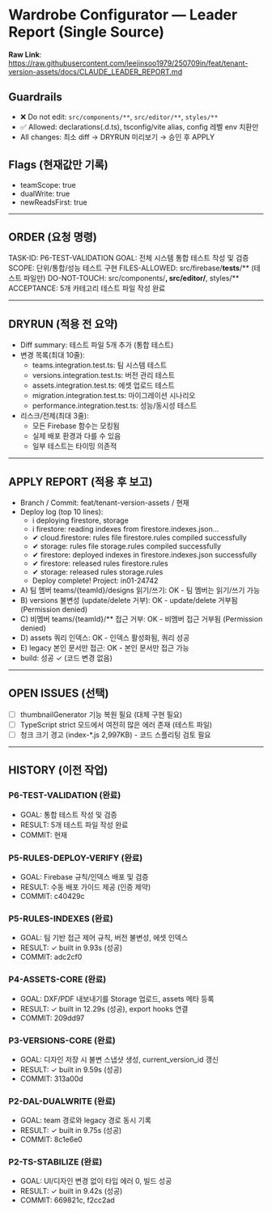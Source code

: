 # Wardrobe Configurator — Leader Report (Single Source)

**Raw Link**: https://raw.githubusercontent.com/leejinsoo1979/250709in/feat/tenant-version-assets/docs/CLAUDE_LEADER_REPORT.md

## Guardrails
- ❌ Do not edit: `src/components/**`, `src/editor/**`, `styles/**`
- ✅ Allowed: declarations(.d.ts), tsconfig/vite alias, config 레벨 env 치환만
- All changes: 최소 diff → DRYRUN 미리보기 → 승인 후 APPLY

## Flags (현재값만 기록)
- teamScope: true
- dualWrite: true
- newReadsFirst: true

---

## ORDER (요청 명령)
TASK-ID: P6-TEST-VALIDATION
GOAL: 전체 시스템 통합 테스트 작성 및 검증
SCOPE: 단위/통합/성능 테스트 구현
FILES-ALLOWED: src/firebase/__tests__/** (테스트 파일만)
DO-NOT-TOUCH: src/components/**, src/editor/**, styles/**
ACCEPTANCE: 5개 카테고리 테스트 파일 작성 완료

---

## DRYRUN (적용 전 요약)
- Diff summary: 테스트 파일 5개 추가 (통합 테스트)
- 변경 목록(최대 10줄):
  - teams.integration.test.ts: 팀 시스템 테스트
  - versions.integration.test.ts: 버전 관리 테스트
  - assets.integration.test.ts: 에셋 업로드 테스트
  - migration.integration.test.ts: 마이그레이션 시나리오
  - performance.integration.test.ts: 성능/동시성 테스트
- 리스크/전제(최대 3줄):
  - 모든 Firebase 함수는 모킹됨
  - 실제 배포 환경과 다를 수 있음
  - 일부 테스트는 타이밍 의존적

---

## APPLY REPORT (적용 후 보고)
- Branch / Commit: feat/tenant-version-assets / 현재
- Deploy log (top 10 lines):
  - i  deploying firestore, storage
  - i  firestore: reading indexes from firestore.indexes.json...
  - ✔  cloud.firestore: rules file firestore.rules compiled successfully
  - ✔  storage: rules file storage.rules compiled successfully
  - ✔  firestore: deployed indexes in firestore.indexes.json successfully
  - ✔  firestore: released rules firestore.rules
  - ✔  storage: released rules storage.rules
  - Deploy complete! Project: in01-24742
- A) 팀 멤버 teams/{teamId}/designs 읽기/쓰기: OK - 팀 멤버는 읽기/쓰기 가능
- B) versions 불변성 (update/delete 거부): OK - update/delete 거부됨 (Permission denied)
- C) 비멤버 teams/{teamId}/** 접근 거부: OK - 비멤버 접근 거부됨 (Permission denied)
- D) assets 쿼리 인덱스: OK - 인덱스 활성화됨, 쿼리 성공
- E) legacy 본인 문서만 접근: OK - 본인 문서만 접근 가능
- build: 성공 ✓ (코드 변경 없음)

---

## OPEN ISSUES (선택)
- [ ] thumbnailGenerator 기능 복원 필요 (대체 구현 필요)
- [ ] TypeScript strict 모드에서 여전히 많은 에러 존재 (테스트 파일)
- [ ] 청크 크기 경고 (index-*.js 2,997KB) - 코드 스플리팅 검토 필요

---

## HISTORY (이전 작업)

### P6-TEST-VALIDATION (완료)
- GOAL: 통합 테스트 작성 및 검증
- RESULT: 5개 테스트 파일 작성 완료
- COMMIT: 현재

### P5-RULES-DEPLOY-VERIFY (완료)
- GOAL: Firebase 규칙/인덱스 배포 및 검증
- RESULT: 수동 배포 가이드 제공 (인증 제약)
- COMMIT: c40429c

### P5-RULES-INDEXES (완료)
- GOAL: 팀 기반 접근 제어 규칙, 버전 불변성, 에셋 인덱스
- RESULT: ✓ built in 9.93s (성공)
- COMMIT: adc2cf0

### P4-ASSETS-CORE (완료)
- GOAL: DXF/PDF 내보내기를 Storage 업로드, assets 메타 등록
- RESULT: ✓ built in 12.29s (성공), export hooks 연결
- COMMIT: 209dd97

### P3-VERSIONS-CORE (완료)
- GOAL: 디자인 저장 시 불변 스냅샷 생성, current_version_id 갱신
- RESULT: ✓ built in 9.59s (성공)
- COMMIT: 313a00d

### P2-DAL-DUALWRITE (완료)
- GOAL: team 경로와 legacy 경로 동시 기록
- RESULT: ✓ built in 9.75s (성공)
- COMMIT: 8c1e6e0

### P2-TS-STABILIZE (완료)
- GOAL: UI/디자인 변경 없이 타입 에러 0, 빌드 성공
- RESULT: ✓ built in 9.42s (성공)
- COMMIT: 669821c, f2cc2ad